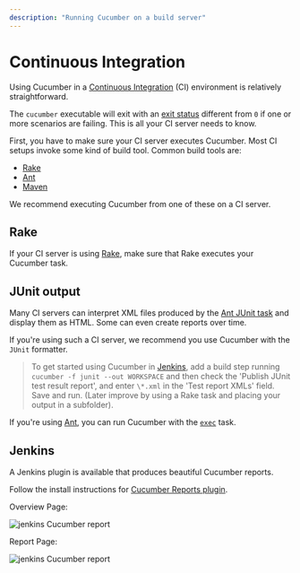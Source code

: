 ```yaml
---
description: "Running Cucumber on a build server"
---
```


# Continuous Integration

Using Cucumber in a [Continuous Integration](https://martinfowler.com/articles/continuousIntegration.html) (CI) environment is relatively straightforward.

The `cucumber` executable will exit with an [exit status](https://en.wikipedia.org/wiki/Exit_status)
different from `0` if one or more scenarios are failing. This is all your CI
server needs to know.

First, you have to make sure your CI server executes Cucumber.
Most CI setups invoke some kind of build tool. Common build tools are:

* [Rake](https://github.com/ruby/rake)
* [Ant](https://ant.apache.org)
* [Maven](https://maven.apache.org)

We recommend executing Cucumber from one of these on a CI server.

## Rake

If your CI server is using [Rake](/docs/tools/ruby#rake), make sure
that Rake executes your Cucumber task.

## JUnit output

Many CI servers can interpret XML files produced by the [Ant JUnit task](https://ant.apache.org/manual/Tasks/junit.html)
and display them as HTML. Some can even create reports over time.

If you're using such a CI server, we recommend you use Cucumber with the `JUnit` formatter.

> To get started using Cucumber in [Jenkins](https://jenkins.io/), add a build step running
> `cucumber -f junit --out WORKSPACE` and then check the
> 'Publish JUnit test result report', and enter `\*.xml` in the 'Test report XMLs' field.
> Save and run. (Later improve by using a Rake task and placing your output in a subfolder).

If you're using [Ant](https://ant.apache.org/), you can run Cucumber with the [`exec`](https://ant.apache.org/manual/Tasks/exec.html) task.

## Jenkins

A Jenkins plugin is available that produces beautiful Cucumber reports.

Follow the install instructions for [Cucumber Reports plugin](https://github.com/jenkinsci/cucumber-reports-plugin).

Overview Page:

![jenkins Cucumber report](https://github.com/masterthought/jenkins-cucumber-jvm-reports-plugin-java/raw/master/.README/feature-overview.png)

Report Page:

![jenkins Cucumber report](https://github.com/masterthought/jenkins-cucumber-jvm-reports-plugin-java/raw/master/.README/feature-passed.png)

